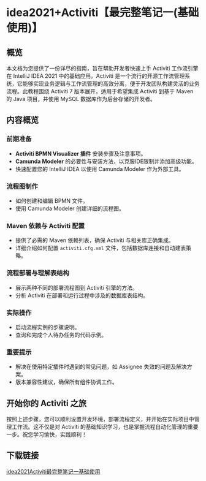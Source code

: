 # idea2021+Activiti【最完整笔记一(基础使用)】

## 概览

本文档为您提供了一份详尽的指南，旨在帮助开发者快速上手 Activiti 工作流引擎在 IntelliJ IDEA 2021 中的基础应用。Activiti 是一个流行的开源工作流管理系统，它能够实现业务逻辑与工作流管理的高效分离，便于开发团队构建灵活的业务流程。此教程围绕 Activiti 7 版本展开，适用于希望集成 Activiti 到基于 Maven 的 Java 项目，并使用 MySQL 数据库作为后台存储的开发者。

## 内容概览

### 前期准备
- **Activiti BPMN Visualizer 插件** 安装步骤及注意事项。
- **Camunda Modeler** 的必要性与安装方法，以克服IDE限制并添加高级功能。
- 快速配置您的 IntelliJ IDEA 以使用 Camunda Modeler 作为外部工具。

### 流程图制作
- 如何创建和编辑 BPMN 文件。
- 使用 Camunda Modeler 创建详细的流程图。

### Maven 依赖与 Activiti 配置
- 提供了必需的 Maven 依赖列表，确保 Activiti 与相关库正确集成。
- 详细介绍如何配置 `activiti.cfg.xml` 文件，包括数据库连接和自动建表策略。

### 流程部署与理解表结构
- 展示两种不同的部署流程图到 Activiti 引擎的方法。
- 分析 Activiti 在部署和运行过程中涉及的数据库表结构。

### 实际操作
- 启动流程实例的步骤说明。
- 查询和完成个人待办任务的代码示例。

### 重要提示
- 解决在使用特定插件时遇到的常见问题，如 Assignee 失效的问题及解决方案。
- 版本兼容性建议，确保所有组件协调工作。

## 开始你的 Activiti 之旅

按照上述步骤，您可以顺利设置开发环境，部署流程定义，并开始在实际项目中管理工作流。这不仅是对 Activiti 的基础知识学习，也是掌握流程自动化管理的重要一步。祝您学习愉快，实践顺利！

## 下载链接

[idea2021Activiti最完整笔记一基础使用](https://pan.quark.cn/s/a160da7d393f)